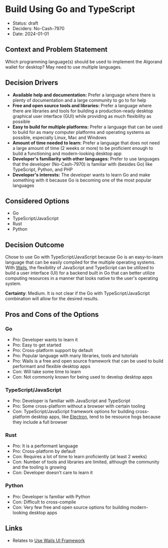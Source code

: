 # Build Using Go and TypeScript

- Status: draft
- Deciders: No-Cash-7970
- Date: 2024-01-01

## Context and Problem Statement

Which programming language(s) should be used to implement the Algorand wallet for desktop? May need to use multiple languages.

## Decision Drivers

- **Available help and documentation:** Prefer a language where there is plenty of documentation and a large community to go to for help
- **Free and open source tools and libraries:** Prefer a language where there are libraries and tools for building a production-ready desktop graphical user interface (GUI) while providing as much flexibility as possible
- **Easy to build for multiple platforms:** Prefer a language that can be used to build for as many computer platforms and operating systems as possible, especially Linux, Mac and Windows
- **Amount of time needed to learn:** Prefer a language that does not need a large amount of time (2 weeks or more) to be proficient enough to build a functioning and modern-looking desktop app
- **Developer's familiarity with other languages:** Prefer to use languages that the developer (No-Cash-7970) is familiar with (besides Go) like TypeScript, Python, and PHP
- **Developer's interests:** The developer wants to learn Go and make something with it because Go is becoming one of the most popular languages

## Considered Options

- Go
- TypeScript/JavaScript
- Rust
- Python

## Decision Outcome

Chose to use Go with TypeScript/JavaScript because Go is an easy-to-learn language that can be easily compiled for the multiple operating systems. With [Wails](https://wails.io/), the flexibility of JavaScript and TypeScript can be utilized to build a user interface (UI) for a backend built in Go that can better utilize computing resources in a manner that looks native to the user's operating system.

**Certainty**: Medium. It is not clear if the Go with TypeScript/JavaScript combination will allow for the desired results.

## Pros and Cons of the Options

### Go

- Pro: Developer wants to learn it
- Pro: Easy to get started
- Pro: Cross-platform support by default
- Pro: Popular language with many libraries, tools and tutorials
- Pro: Wails is a free and open source framework that can be used to build performant and flexible desktop apps
- Con: Will take some time to learn
- Con: Not commonly known for being used to develop desktop apps

### TypeScript/JavaScript

- Pro: Developer is familiar with JavaScript and TypeScript
- Pro: Some cross-platform without a browser with certain tooling
- Con: TypeScript/JavaScript framework options for building cross-platform desktop apps, like [Electron](https://www.electronjs.org/), tend to be resource hogs because they include a full browser

### Rust

- Pro: It is a performant language
- Pro: Cross-platform by default
- Con: Requires a lot of time to learn proficiently (at least 2 weeks)
- Con: Number of tools and libraries are limited, although the community and the tooling is growing
- Con: Developer doesn't care to learn it

### Python

- Pro: Developer is familiar with Python
- Con: Difficult to cross-compile
- Con: Very few free and open source options for building modern-looking desktop apps

## Links

- Relates to [Use Wails UI Framework](20240101-use-wails-ui-framework.md)
